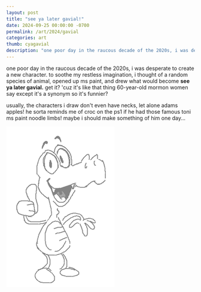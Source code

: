 ```yaml
---
layout: post
title: "see ya later gavial!"
date: 2024-09-25 00:00:00 -0700
permalink: /art/2024/gavial
categories: art
thumb: cyagavial
description: "one poor day in the raucous decade of the 2020s, i was desperate to create a new character. that's when i thought of a random species animal, opened up ms paint, and drew what would become see ya later gavial."
---
```

one poor day in the raucous decade of the 2020s, i was desperate to create a new character. to soothe my restless imagination, i thought of a random species of animal, opened up ms paint, and drew what would become **see ya later gavial.** get it? 'cuz it's like that thing 60-year-old mormon women say except it's a synonym so it's funnier?

usually, the characters i draw don't even have necks, let alone adams apples! he sorta reminds me of croc on the ps1 if he had those famous toni ms paint noodle limbs! maybe i should make something of him one day...

![see ya later gavial](/img/art/cyagavial.png)